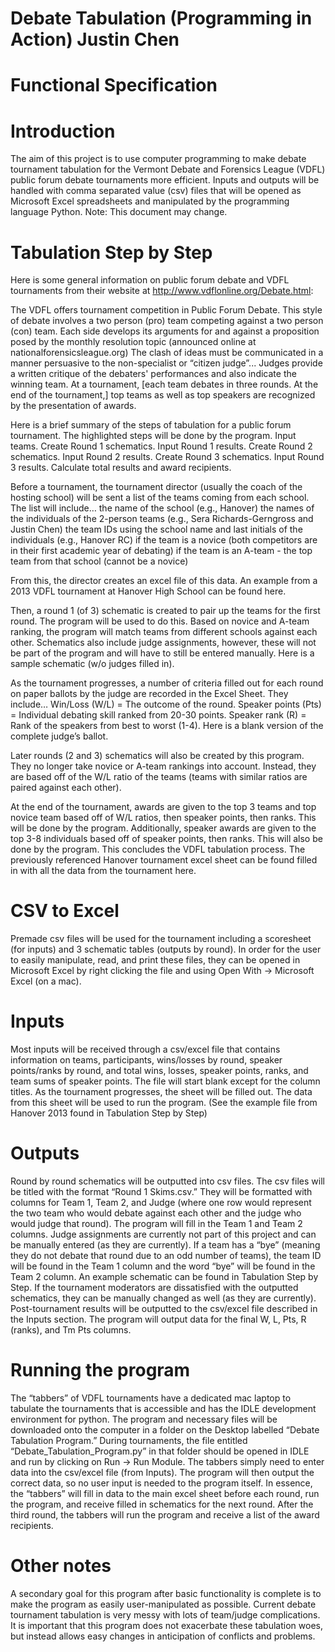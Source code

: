 Debate Tabulation (Programming in Action)
Justin Chen
===============

Functional Specification
===============

Introduction
===============
The aim of this project is to use computer programming to make debate tournament tabulation for the Vermont Debate and Forensics League (VDFL) public forum debate tournaments more efficient.  Inputs and outputs will be handled with comma separated value (csv) files that will be opened as Microsoft Excel spreadsheets and manipulated by the programming language Python.  Note: This document may change.


Tabulation Step by Step
===============
Here is some general information on public forum debate and VDFL tournaments from their website at http://www.vdflonline.org/Debate.html:

The VDFL offers tournament competition in Public Forum Debate. This style of debate involves a two person (pro) team competing against a two person (con) team. Each side develops its arguments for and against a proposition posed by the monthly resolution topic (announced online at nationalforensicsleague.org) The clash of ideas must be communicated in a manner persuasive to the non-specialist or “citizen judge”...
Judges provide a written critique of the debaters' performances and also indicate the winning team. At a tournament, [each team debates in three rounds. At the end of the tournament,] top teams as well as top speakers are recognized by the presentation of awards.

Here is a brief summary of the steps of tabulation for a public forum tournament.  The highlighted steps will be done by the program.
Input teams.
Create Round 1 schematics.
Input Round 1 results.
Create Round 2 schematics.
Input Round 2 results.
Create Round 3 schematics.
Input Round 3 results.
Calculate total results and award recipients.

Before a tournament, the tournament director (usually the coach of the hosting school) will be sent a list of the teams coming from each school.
The list will include…
the name of the school (e.g., Hanover)
the names of the individuals of the 2-person teams (e.g., Sera Richards-Gerngross and Justin Chen)
the team IDs using the school name and last initials of the individuals (e.g., Hanover RC)
if the team is a novice (both competitors are in their first academic year of debating)
if the team is an A-team - the top team from that school (cannot be a novice)

From this, the director creates an excel file of this data.  An example from a 2013 VDFL tournament at Hanover High School can be found here.

Then, a round 1 (of 3) schematic is created to pair up the teams for the first round.  The program will be used to do this.  Based on novice and A-team ranking, the program will match teams from different schools against each other.  Schematics also include judge assignments, however, these will not be part of the program and will have to still be entered manually.  Here is a sample schematic (w/o judges filled in).

As the tournament progresses, a number of criteria filled out for each round on paper ballots by the judge are recorded in the Excel Sheet.  They include…
Win/Loss (W/L) =  The outcome of the round.
Speaker points (Pts) =  Individual debating skill ranked from 20-30 points.
Speaker rank (R) = Rank of the speakers from best to worst (1-4).
Here is a blank version of the complete judge’s ballot.

Later rounds (2 and 3) schematics will also be created by this program.  They no longer take novice or A-team rankings into account.  Instead, they are based off of the W/L ratio of the teams (teams with similar ratios are paired against each other).

At the end of the tournament, awards are given to the top 3 teams and top novice team based off of W/L ratios, then speaker points, then ranks.  This will be done by the program.  Additionally, speaker awards are given to the top 3-8 individuals based off of speaker points, then ranks.  This will also be done by the program.  This concludes the VDFL tabulation process.  The previously referenced Hanover tournament excel sheet can be found filled in with all the data from the tournament here.


CSV to Excel
===============
Premade csv files will be used for the tournament including a scoresheet (for inputs) and 3 schematic tables (outputs by round).  In order for the user to easily manipulate, read, and print these files, they can be opened in Microsoft Excel by right clicking the file and using Open With → Microsoft Excel (on a mac).


Inputs
===============
Most inputs will be received through a csv/excel file that contains information on teams, participants, wins/losses by round, speaker points/ranks by round, and total wins, losses, speaker points, ranks, and team sums of speaker points.  The file will start blank except for the column titles.  As the tournament progresses, the sheet will be filled out.  The data from this sheet will be used to run the program.  (See the example file from Hanover 2013 found in Tabulation Step by Step)


Outputs
===============
Round by round schematics will be outputted into csv files.  The csv files will be titled with the format “Round 1 Skims.csv.”  They will be formatted with columns for Team 1, Team 2, and Judge (where one row would represent the two team who would debate against each other and the judge who would judge that round).  The program will fill in the Team 1 and Team 2 columns.  Judge assignments are currently not part of this project and can be manually entered (as they are currently).  If a team has a “bye” (meaning they do not debate that round due to an odd number of teams), the team ID will be found in the Team 1 column and the word “bye” will be found in the Team 2 column.  An example schematic can be found in Tabulation Step by Step.  If the tournament moderators are dissatisfied with the outputted schematics, they can be manually changed as well (as they are currently).  Post-tournament results will be outputted to the csv/excel file described in the Inputs section.  The program will output data for the final W, L, Pts, R (ranks), and Tm Pts columns.


Running the program
===============
The “tabbers” of VDFL tournaments have a dedicated mac laptop to tabulate the tournaments that is accessible and has the IDLE development environment for python.  The program and necessary files will be downloaded onto the computer in a folder on the Desktop labelled “Debate Tabulation Program.”  During tournaments, the file entitled “Debate_Tabulation_Program.py” in that folder should be opened in IDLE and run by clicking on Run → Run Module.  The tabbers simply need to enter data into the csv/excel file (from Inputs).  The program will then output the correct data, so no user input is needed to the program itself.  In essence, the “tabbers” will fill in data to the main excel sheet before each round, run the program, and receive filled in schematics for the next round.  After the third round, the tabbers will run the program and receive a list of the award recipients.


Other notes
===============
A secondary goal for this program after basic functionality is complete is to make the program as easily user-manipulated as possible.  Current debate tournament tabulation is very messy with lots of team/judge complications.  It is important that this program does not exacerbate these tabulation woes, but instead allows easy changes in anticipation of conflicts and problems.
